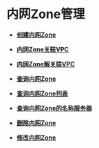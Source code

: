 # 内网Zone管理<a name="dns_api_63000"></a>

-   **[创建内网Zone](创建内网Zone.md)**  

-   **[内网Zone关联VPC](内网Zone关联VPC.md)**  

-   **[内网Zone解关联VPC](内网Zone解关联VPC.md)**  

-   **[查询内网Zone](查询内网Zone.md)**  

-   **[查询内网Zone列表](查询内网Zone列表.md)**  

-   **[查询内网Zone的名称服务器](查询内网Zone的名称服务器.md)**  

-   **[删除内网Zone](删除内网Zone.md)**  

-   **[修改内网Zone](修改内网Zone.md)**  


